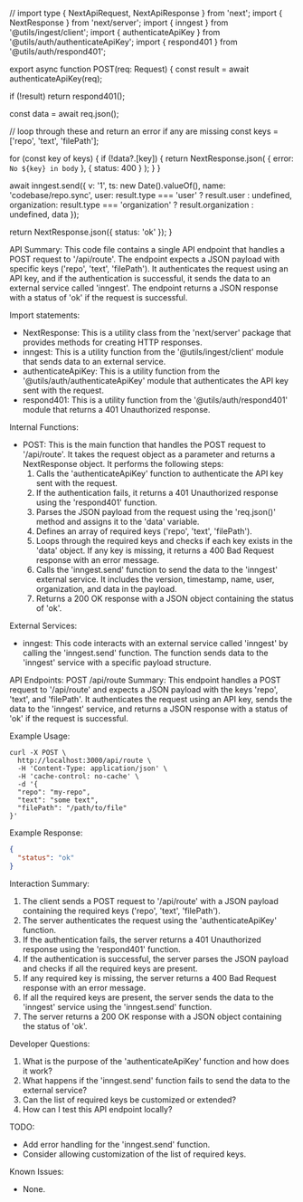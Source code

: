 // import type { NextApiRequest, NextApiResponse } from 'next';
import { NextResponse } from 'next/server';
import { inngest } from '@utils/ingest/client';
import { authenticateApiKey } from '@utils/auth/authenticateApiKey';
import { respond401 } from '@utils/auth/respond401';

export async function POST(req: Request) {
  const result = await authenticateApiKey(req);

  if (!result) return respond401();

  const data = await req.json();

  // loop through these and return an error if any are missing
  const keys = ['repo', 'text', 'filePath'];

  for (const key of keys) {
    if (!data?.[key]) {
      return NextResponse.json(
        { error: `No ${key} in body` },
        {
          status: 400
        }
      );
    }
  }

  await inngest.send({
    v: '1',
    ts: new Date().valueOf(),
    name: 'codebase/repo.sync',
    user: result.type === 'user' ? result.user : undefined,
    organization: result.type === 'organization' ? result.organization : undefined,
    data
  });

  return NextResponse.json({ status: 'ok' });
}

API Summary:
This code file contains a single API endpoint that handles a POST request to '/api/route'. The endpoint expects a JSON payload with specific keys ('repo', 'text', 'filePath'). It authenticates the request using an API key, and if the authentication is successful, it sends the data to an external service called 'inngest'. The endpoint returns a JSON response with a status of 'ok' if the request is successful.

Import statements:
- NextResponse: This is a utility class from the 'next/server' package that provides methods for creating HTTP responses.
- inngest: This is a utility function from the '@utils/ingest/client' module that sends data to an external service.
- authenticateApiKey: This is a utility function from the '@utils/auth/authenticateApiKey' module that authenticates the API key sent with the request.
- respond401: This is a utility function from the '@utils/auth/respond401' module that returns a 401 Unauthorized response.

Internal Functions:
- POST: This is the main function that handles the POST request to '/api/route'. It takes the request object as a parameter and returns a NextResponse object. It performs the following steps:
  1. Calls the 'authenticateApiKey' function to authenticate the API key sent with the request.
  2. If the authentication fails, it returns a 401 Unauthorized response using the 'respond401' function.
  3. Parses the JSON payload from the request using the 'req.json()' method and assigns it to the 'data' variable.
  4. Defines an array of required keys ('repo', 'text', 'filePath').
  5. Loops through the required keys and checks if each key exists in the 'data' object. If any key is missing, it returns a 400 Bad Request response with an error message.
  6. Calls the 'inngest.send' function to send the data to the 'inngest' external service. It includes the version, timestamp, name, user, organization, and data in the payload.
  7. Returns a 200 OK response with a JSON object containing the status of 'ok'.

External Services:
- inngest: This code interacts with an external service called 'inngest' by calling the 'inngest.send' function. The function sends data to the 'inngest' service with a specific payload structure.

API Endpoints:
POST /api/route
Summary: This endpoint handles a POST request to '/api/route' and expects a JSON payload with the keys 'repo', 'text', and 'filePath'. It authenticates the request using an API key, sends the data to the 'inngest' service, and returns a JSON response with a status of 'ok' if the request is successful.

Example Usage:
```
curl -X POST \
  http://localhost:3000/api/route \
  -H 'Content-Type: application/json' \
  -H 'cache-control: no-cache' \
  -d '{
  "repo": "my-repo",
  "text": "some text",
  "filePath": "/path/to/file"
}'
```

Example Response:
```json
{
  "status": "ok"
}
```

Interaction Summary:
1. The client sends a POST request to '/api/route' with a JSON payload containing the required keys ('repo', 'text', 'filePath').
2. The server authenticates the request using the 'authenticateApiKey' function.
3. If the authentication fails, the server returns a 401 Unauthorized response using the 'respond401' function.
4. If the authentication is successful, the server parses the JSON payload and checks if all the required keys are present.
5. If any required key is missing, the server returns a 400 Bad Request response with an error message.
6. If all the required keys are present, the server sends the data to the 'inngest' service using the 'inngest.send' function.
7. The server returns a 200 OK response with a JSON object containing the status of 'ok'.

Developer Questions:
1. What is the purpose of the 'authenticateApiKey' function and how does it work?
2. What happens if the 'inngest.send' function fails to send the data to the external service?
3. Can the list of required keys be customized or extended?
4. How can I test this API endpoint locally?

TODO:
- Add error handling for the 'inngest.send' function.
- Consider allowing customization of the list of required keys.

Known Issues:
- None.